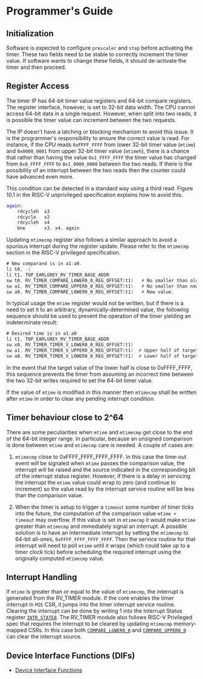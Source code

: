 # Programmer's Guide

## Initialization

Software is expected to configure `prescaler` and `step` before activating the
timer. These two fields need to be stable to correctly increment the timer
value. If software wants to change these fields, it should de-activate the
timer and then proceed.

## Register Access

The timer IP has 64-bit timer value registers and 64-bit compare registers. The
register interface, however, is set to 32-bit data width. The CPU cannot access
64-bit data in a single request. However, when split into two reads, it is
possible the timer value can increment between the two requests.

The IP doesn't have a latching or blocking mechanism to avoid this issue. It is
the programmer's responsibility to ensure the correct value is read. For
instance, if the CPU reads `0xFFFF_FFFF` from lower 32-bit timer value (`mtime`)
and `0x0000_0001` from upper 32-bit timer value (`mtimeh`), there is a chance
that rather than having the value `0x1_FFFF_FFFF` the timer value has changed
from `0x0_FFFF_FFFF` to `0x1_0000_0000` between the two reads. If there is the
possibility of an interrupt between the two reads then the counter could have
advanced even more.

This condition can be detected in a standard way using a third read. Figure 10.1
in the RISC-V unprivileged specification explains how to avoid this.

```asm
again:
    rdcycleh  x3
    rdcycle   x2
    rdcycleh  x4
    bne       x3, x4, again
```

Updating `mtimecmp` register also follows a similar approach to avoid a spurious
interrupt during the register update. Please refer to the `mtimecmp` section in
the RISC-V privileged specification.

```asm
# New comparand is in a1:a0.
li t0, -1
li t1, TOP_EARLGREY_RV_TIMER_BASE_ADDR
sw t0, RV_TIMER_COMPARE_LOWER0_0_REG_OFFSET(t1)   # No smaller than old value.
sw a1, RV_TIMER_COMPARE_UPPER0_0_REG_OFFSET(t1)   # No smaller than new value.
sw a0, RV_TIMER_COMPARE_LOWER0_0_REG_OFFSET(t1)   # New value.
```

In typical usage the `mtime` register would not be written, but if there is a need
to set it to an arbitrary, dynamically-determined value, the following sequence
should be used to prevent the operation of the timer yielding an indeterminate
result:

```asm
# Desired time is in a1:a0
li t1, TOP_EARLGREY_RV_TIMER_BASE_ADDR
sw x0, RV_TIMER_TIMER_V_LOWER0_0_REG_OFFSET(t1)
sw a1, RV_TIMER_TIMER_V_UPPER0_0_REG_OFFSET(t1)  # Upper half of target value.
sw a0, RV_TIMER_TIMER_V_LOWER0_0_REG_OFFSET(t1)  # Lower half of target value.
```

In the event that the target value of the lower half is close to 0xFFFF_FFFF,
this sequence prevents the timer from assuming an incorrect time between the
two 32-bit writes required to set the 64-bit timer value.

If the value of `mtime` is modified in this manner then `mtimecmp` shall be
written after `mtime` in order to clear any pending interrupt condition.

## Timer behaviour close to 2^64

There are some peculiarities when `mtime` and `mtimecmp` get close to the end of
the 64-bit integer range. In particular, because an unsigned comparison is done
between `mtime` and `mtimecmp` care is needed. A couple of cases are:

1. `mtimecmp` close to 0xFFFF_FFFF_FFFF_FFFF. In this case the time-out event
   will be signaled when `mtime` passes the comparison value, the interrupt will
   be raised and the source indicated in the corresponding bit of the interrupt
   status register. However, if there is a delay in servicing the interrupt the
   `mtime` value could wrap to zero (and continue to increment) so the value
   read by the interrupt service routine will be less than the comparison value.

2. When the timer is setup to trigger a `timeout` some number of timer ticks
   into the future, the computation of the comparison value `mtime + timeout`
   may overflow. If this value is set in `mtimecmp` it would make `mtime`
   greater than `mtimecmp` and immediately signal an interrupt.
   A possible solution is to have an intermediate interrupt by setting the
   `mtimecmp` to 64-bit all-ones, `0xFFFF_FFFF_FFFF_FFFF`. Then the service
   routine for that interrupt will need to poll `mtime` until it wraps (which
   could take up to a timer clock tick) before scheduling the required interrupt
   using the originally computed `mtimecmp` value.

## Interrupt Handling

If `mtime` is greater than or equal to the value of `mtimecmp`, the interrupt is generated from the RV_TIMER module.
If the core enables the timer interrupt in `MIE` CSR, it jumps into the timer interrupt service routine.
Clearing the interrupt can be done by writing 1 into the Interrupt Status register [`INTR_STATE0`](../../spi_device/data/spi_device.hjson#intr_state0).
The RV_TIMER module also follows RISC-V Privileged spec that requires the interrupt to be cleared by updating `mtimecmp` memory-mapped CSRs.
In this case both [`COMPARE_LOWER0_0`](../../spi_device/data/spi_device.hjson#compare_lower0_0) and [`COMPARE_UPPER0_0`](../../spi_device/data/spi_device.hjson#compare_upper0_0) can clear the interrupt source.

## Device Interface Functions (DIFs)

- [Device Interface Functions](../../../../sw/device/lib/dif/dif_rv_timer.h)
